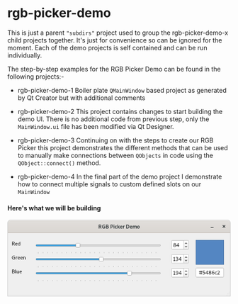 # rgb-picker-demo
This is just a parent ```"subdirs"``` project used to group the rgb-picker-demo-x child projects together.
It's just for convenience so can be ignored for the moment. Each of the demo projects is self contained and can be run individually.

The step-by-step examples for the RGB Picker Demo can be found in the following projects:-

- rgb-picker-demo-1
  Boiler plate ```QMainWindow``` based project as generated by Qt Creator but with additional comments

- rgb-picker-demo-2
  This project contains changes to start building the demo UI. There is no additional code from
  previous step, only the ```MainWindow.ui``` file has been modified via Qt Designer.

- rgb-picker-demo-3
  Continuing on with the steps to create our RGB Picker this project demonstrates the different methods
  that can be used to manually make connections between ```QObjects``` in code using the ```QObject::connect()``` method.  

- rgb-picker-demo-4
  In the final part of the demo project I demonstrate how to connect multiple signals to custom defined slots on
  our ```MainWindow```

#### Here's what we will be building

![rgb-picker-demo](docs/screenshots/rgb-picker-demo-4-001.png)
